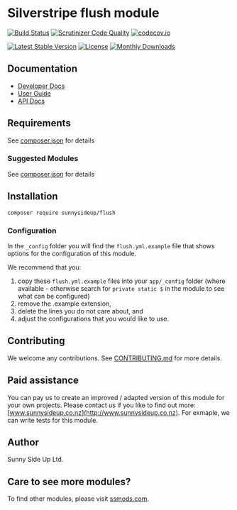 # Silverstripe flush module
[![Build Status](https://travis-ci.org/sunnysideup/silverstripe-flush.svg?branch=master)](https://travis-ci.org/sunnysideup/silverstripe-flush)
[![Scrutinizer Code Quality](https://scrutinizer-ci.com/g/sunnysideup/silverstripe-flush/badges/quality-score.png?b=master)](https://scrutinizer-ci.com/g/sunnysideup/silverstripe-flush/?branch=master)
[![codecov.io](https://codecov.io/github/sunnysideup/silverstripe-flush/coverage.svg?branch=master)](https://codecov.io/github/sunnysideup/silverstripe-flush?branch=master)

[![Latest Stable Version](https://poser.pugx.org/sunnysideup/flush/version)](https://packagist.org/packages/sunnysideup/flush)
[![License](https://poser.pugx.org/sunnysideup/flush/license)](https://packagist.org/packages/sunnysideup/flush)
[![Monthly Downloads](https://poser.pugx.org/sunnysideup/flush/d/monthly)](https://packagist.org/packages/sunnysideup/flush)


## Documentation



 * [Developer Docs](docs/en/INDEX.md)
 * [User Guide](docs/en/userguide.md)
 * [API Docs](http://docs.ssmods.com/sunnysideup/flush/classes.xhtml)


## Requirements



See [composer.json](composer.json) for details


### Suggested Modules



See [composer.json](composer.json) for details


## Installation


```
composer require sunnysideup/flush
```

### Configuration



In the `_config` folder you will find the `flush.yml.example`
file that shows options for the configuration of this module.

We recommend that you:

  1. copy these `flush.yml.example` files into your
`app/_config` folder (where available - otherwise search for `private static $` in the module to see what can be configured)
  2. remove the .example extension,
  3. delete the lines you do not care about, and
  4. adjust the configurations that you would like to use.


## Contributing



We welcome any contributions. See [CONTRIBUTING.md](CONTRIBUTING.md) for more details.

## Paid assistance



You can pay us to create an improved / adapted version of this module for your own projects.  Please contact us if you like to find out more: [www.sunnysideup.co.nz](http://www.sunnysideup.co.nz).  For exmaple, we can write tests for this module.  

## Author



Sunny Side Up Ltd.


## Care to see more modules?

To find other modules, please visit [ssmods.com](http://ssmods.com/).
